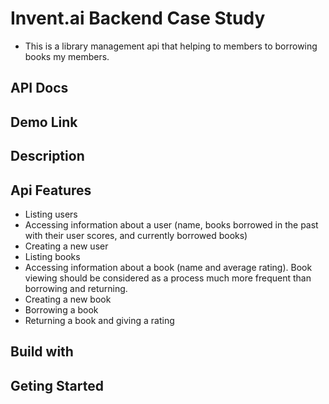 # Invent.ai Backend Case Study

- This is a library management api that helping to members to borrowing books my members.

## API Docs

## Demo Link

## Description

## Api Features

- Listing users
- Accessing information about a user (name, books borrowed in the past with their user
  scores, and currently borrowed books)
- Creating a new user
- Listing books
- Accessing information about a book (name and average rating). Book viewing should be
  considered as a process much more frequent than borrowing and returning.
- Creating a new book
- Borrowing a book
- Returning a book and giving a rating

## Build with

## Geting Started
